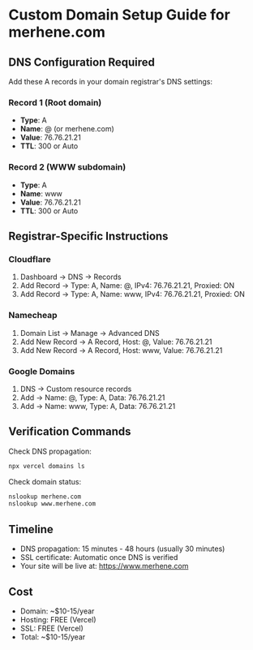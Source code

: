 # Custom Domain Setup Guide for merhene.com

## DNS Configuration Required

Add these A records in your domain registrar's DNS settings:

### Record 1 (Root domain)
- **Type**: A
- **Name**: @ (or merhene.com)
- **Value**: 76.76.21.21
- **TTL**: 300 or Auto

### Record 2 (WWW subdomain)
- **Type**: A
- **Name**: www
- **Value**: 76.76.21.21
- **TTL**: 300 or Auto

## Registrar-Specific Instructions

### Cloudflare
1. Dashboard → DNS → Records
2. Add Record → Type: A, Name: @, IPv4: 76.76.21.21, Proxied: ON
3. Add Record → Type: A, Name: www, IPv4: 76.76.21.21, Proxied: ON

### Namecheap
1. Domain List → Manage → Advanced DNS
2. Add New Record → A Record, Host: @, Value: 76.76.21.21
3. Add New Record → A Record, Host: www, Value: 76.76.21.21

### Google Domains
1. DNS → Custom resource records
2. Add → Name: @, Type: A, Data: 76.76.21.21
3. Add → Name: www, Type: A, Data: 76.76.21.21

## Verification Commands

Check DNS propagation:
```bash
npx vercel domains ls
```

Check domain status:
```bash
nslookup merhene.com
nslookup www.merhene.com
```

## Timeline
- DNS propagation: 15 minutes - 48 hours (usually 30 minutes)
- SSL certificate: Automatic once DNS is verified
- Your site will be live at: https://www.merhene.com

## Cost
- Domain: ~$10-15/year
- Hosting: FREE (Vercel)
- SSL: FREE (Vercel)
- Total: ~$10-15/year
